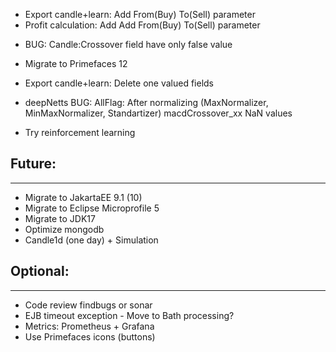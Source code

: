 + Export candle+learn: Add From(Buy) To(Sell) parameter
+ Profit calculation: Add Add From(Buy) To(Sell) parameter

- BUG: Candle:Crossover field have only false value
- Migrate to Primefaces 12
- Export candle+learn: Delete one valued fields


- deepNetts BUG: AllFlag: After normalizing (MaxNormalizer, MinMaxNormalizer, Standartizer) macdCrossover_xx NaN values
- Try reinforcement learning 

## Future:
----------
- Migrate to JakartaEE 9.1 (10)
- Migrate to Eclipse Microprofile 5
- Migrate to JDK17
- Optimize mongodb
- Candle1d (one day) + Simulation

## Optional:
------------
- Code review findbugs or sonar
- EJB timeout exception - Move to Bath processing?
- Metrics: Prometheus + Grafana
- Use Primefaces icons (buttons)
